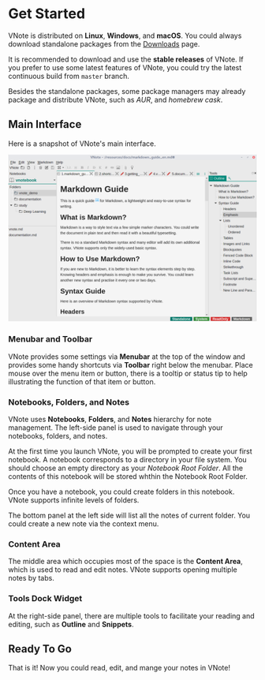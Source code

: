 # Get Started
VNote is distributed on **Linux**, **Windows**, and **macOS**. You could always download standalone packages from the [Downloads](https://github.com/tamlok/vnote#downloads) page.

It is recommended to download and use the **stable releases** of VNote. If you prefer to use some latest features of VNote, you could try the latest continuous build from `master` branch.

Besides the standalone packages, some package managers may already package and distribute VNote, such as *AUR*, and *homebrew cask*.

## Main Interface
Here is a snapshot of VNote's main interface.

![VNote Main Interface](_v_images/_vnotemaini_1516459447_1484535342.png)

### Menubar and Toolbar
VNote provides some settings via **Menubar** at the top of the window and provides some handy shortcuts via **Toolbar** right below the menubar. Place mouse over the menu item or button, there is a tooltip or status tip to help illustrating the function of that item or button.

### Notebooks, Folders, and Notes
VNote uses **Notebooks**, **Folders**, and **Notes** hierarchy for note management. The left-side panel is used to navigate through your notebooks, folders, and notes.

At the first time you launch VNote, you will be prompted to create your first notebook. A notebook corresponds to a directory in your file system. You should choose an empty directory as your *Notebook Root Folder*. All the contents of this notebook will be stored whthin the Notebook Root Folder.

Once you have a notebook, you could create folders in this notebook. VNote supports infinite levels of folders.

The bottom panel at the left side will list all the notes of current folder. You could create a new note via the context menu.

### Content Area
The middle area which occupies most of the space is the **Content Area**, which is used to read and edit notes. VNote supports opening multiple notes by tabs.

### Tools Dock Widget
At the right-side panel, there are multiple tools to facilitate your reading and editing, such as **Outline** and **Snippets**.

## Ready To Go
That is it! Now you could read, edit, and mange your notes in VNote!